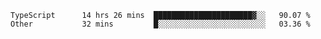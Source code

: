 <!--START_SECTION:waka-->

```text
TypeScript      14 hrs 26 mins  ██████████████████████▓░░   90.07 %
Other           32 mins         █░░░░░░░░░░░░░░░░░░░░░░░░   03.36 %
```

<!--END_SECTION:waka-->


<!--
**Leorio21/Leorio21** is a ✨ _special_ ✨ repository because its `README.md` (this file) appears on your GitHub profile.

Here are some ideas to get you started:

- 🔭 I’m currently working on ...
- 🌱 I’m currently learning ...
- 👯 I’m looking to collaborate on ...
- 🤔 I’m looking for help with ...
- 💬 Ask me about ...
- 📫 How to reach me: ...
- 😄 Pronouns: ...
- ⚡ Fun fact: ...
-->
